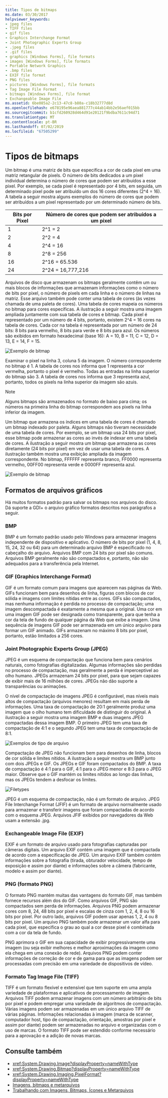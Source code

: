 ```yaml
---
title: Tipos de bitmaps
ms.date: 03/30/2017
helpviewer_keywords:
- jpeg files
- TIFF files
- gif files
- Graphics Interchange Format
- Joint Photographic Experts Group
- .jpeg files
- .gif files
- graphics [Windows Forms], file formats
- images [Windows Forms], file formats
- Portable Network Graphics
- .bmp files
- EXIF file format
- PNG files
- pictures [Windows Forms], file formats
- Tag Image File Format
- bitmaps [Windows Forms], file format
- Exchangeable Image File
ms.assetid: 6be085a2-2c13-47c8-b80a-c18b32777d8d
ms.openlocfilehash: e678195e96aea881777c44ab14bb2e56aef015bb
ms.sourcegitcommit: b1cfd260928d464d91e20121f9bdba7611c94d71
ms.translationtype: MT
ms.contentlocale: pt-BR
ms.lasthandoff: 07/02/2019
ms.locfileid: "67505299"
---
```

# <a name="types-of-bitmaps"></a>Tipos de bitmaps
Um bitmap é uma matriz de bits que especifica a cor de cada pixel em uma matriz retangular de pixels. O número de bits dedicados a um pixel individual determina o número de cores que podem ser atribuídos a esse pixel. Por exemplo, se cada pixel é representado por 4 bits, em seguida, um determinado pixel pode ser atribuído um dos 16 cores diferentes (2^4 = 16). A tabela a seguir mostra alguns exemplos do número de cores que podem ser atribuídos a um pixel representado por um determinado número de bits.  
  
|Bits por Pixel|Número de cores que podem ser atribuídos a um pixel|  
|--------------------|------------------------------------------------------|  
|1|2^1 = 2|  
|2|2^2 = 4|  
|4|2^4 = 16|  
|8|2^8 = 256|  
|16|2^16 = 65.536|  
|24|2^24 = 16,777,216|  
  
 Arquivos de disco que armazenam os bitmaps geralmente contêm um ou mais blocos de informações que armazenam informações como o número de bits por pixel, o número de pixels em cada linha e o número de linhas na matriz. Esse arquivo também pode conter uma tabela de cores (às vezes chamada de uma paleta de cores). Uma tabela de cores mapeia os números no bitmap para cores específicas. A ilustração a seguir mostra uma imagem ampliada juntamente com sua tabela de cores e bitmap. Cada pixel é representado por um número de 4 bits, portanto, existem 2^4 = 16 cores na tabela de cores. Cada cor na tabela é representada por um número de 24 bits: 8 bits para vermelho, 8 bits para verde e 8 bits para azul. Os números são exibidos em formato hexadecimal (base 16): A = 10, B = 11, C = 12, D = 13, E = 14, F = 15.  
  
 ![Exemplo de bitmap](./media/aboutgdip03-art01.gif "AboutGdip03_Art01")  
  
 Examinar o pixel na linha 3, coluna 5 da imagem. O número correspondente no bitmap é 1. A tabela de cores nos informa que 1 representa a cor vermelha, portanto o pixel é vermelho. Todas as entradas na linha superior do bitmap são 3. A tabela de cores nos informa que 3 representa azul, portanto, todos os pixels na linha superior da imagem são azuis.  
  
> [!NOTE]
>  Alguns bitmaps são armazenados no formato de baixo para cima; os números na primeira linha do bitmap correspondem aos pixels na linha inferior da imagem.  
  
 Um bitmap que armazena os índices em uma tabela de cores é chamado um bitmap indexado por paleta. Alguns bitmaps não tiveram necessidade de uma tabela de cores. Por exemplo, se um bitmap usa 24 bits por pixel, esse bitmap pode armazenar as cores ao invés de indexar em uma tabela de cores. A ilustração a seguir mostra um bitmap que armazena as cores diretamente (24 bits por pixel) em vez de usar uma tabela de cores. A ilustração também mostra uma exibição ampliada da imagem correspondente. No bitmap, FFFFFF representa branco, FF0000 representa vermelho, 00FF00 representa verde e 0000FF representa azul.  
  
 ![Exemplo de bitmap](./media/aboutgdip03-art02.gif "AboutGdip03_Art02")  
  
## <a name="graphics-file-formats"></a>Formatos de arquivos gráficos  
 Há muitos formatos padrão para salvar os bitmaps nos arquivos do disco. Dá suporte a GDI+ o arquivo gráfico formatos descritos nos parágrafos a seguir.  
  
### <a name="bmp"></a>BMP  
 BMP é um formato padrão usado pelo Windows para armazenar imagens independente de dispositivo e aplicativo. O número de bits por pixel (1, 4, 8, 15, 24, 32 ou 64) para um determinado arquivo BMP é especificado no cabeçalho do arquivo. Arquivos BMP com 24 bits por pixel são comuns. Arquivos BMP geralmente não são compactados e, portanto, não são adequados para a transferência pela Internet.  
  
### <a name="graphics-interchange-format-gif"></a>GIF (Graphics Interchange Format)  
 GIF é um formato comum para imagens que aparecem nas páginas da Web. GIFs funcionam bem para desenhos de linha, figuras com blocos de cor sólida e imagens com limites nítidas entre as cores. GIFs são compactados, mas nenhuma informação é perdida no processo de compactação; uma imagem descompactada é exatamente a mesma que a original. Uma cor em uma imagem GIF pode ser designada como transparente, para que tenha a cor da tela de fundo de qualquer página da Web que exibe a imagem. Uma sequência de imagens GIF pode ser armazenada em um único arquivo para formar um GIF animado. GIFs armazenam no máximo 8 bits por pixel, portanto, estão limitados a 256 cores.  
  
### <a name="joint-photographic-experts-group-jpeg"></a>Joint Photographic Experts Group (JPEG)  
 JPEG é um esquema de compactação que funciona bem para cenários naturais, como fotografias digitalizadas. Algumas informações são perdidas no processo de compactação, mas geralmente a perda é imperceptível ao olho humano. JPEGs armazenam 24 bits por pixel, para que sejam capazes de exibir mais de 16 milhões de cores. JPEGs não dão suporte a transparências ou animações.  
  
 O nível de compactação de imagens JPEG é configurável, mas níveis mais altos de compactação (arquivos menores) resultam em mais perda de informações. Uma taxa de compactação de 20:1 geralmente produz uma imagem que o olho humano tem dificuldade de distinguir do original. A ilustração a seguir mostra uma imagem BMP e duas imagens JPEG compactadas dessa imagem BMP. O primeiro JPEG tem uma taxa de compactação de 4:1 e o segundo JPEG tem uma taxa de compactação de 8:1.  
  
 ![Exemplos de tipo de arquivo](./media/aboutgdip03-art03.gif "AboutGdip03_Art03")  
  
 Compactação de JPEG não funcionam bem para desenhos de linha, blocos de cor sólida e limites nítidos. A ilustração a seguir mostra um BMP junto com dois JPEGs e GIF. Os JPEGs e GIF foram compactados do BMP. A taxa de compactação é 4:1 para o GIF, 4:1 para o JPEG menor e 8:3 para o JPEG maior. Observe que o GIF mantém os limites nítidos ao longo das linhas, mas os JPEGs tendem a desfocar os limites.  
  
 ![Filetypes](./media/aboutgdip03-art03a.gif "AboutGdip03_Art03A")  
  
 JPEG é um esquema de compactação, não é um formato de arquivo. JPEG File Interchange Format (JFIF) é um formato de arquivo normalmente usado para armazenar e transferir imagens que foram compactadas de acordo com o esquema JPEG. Arquivos JFIF exibidos por navegadores da Web usam a extensão .jpg.  
  
### <a name="exchangeable-image-file-exif"></a>Exchangeable Image File (EXIF)  
 EXIF é um formato de arquivo usado para fotografias capturadas por câmeras digitais. Um arquivo EXIF contém uma imagem que é compactada de acordo com a especificação de JPEG. Um arquivo EXIF também contém informações sobre a fotografia (tirada, obturador velocidade, tempo de exposição e assim por diante) e informações sobre a câmera (fabricante, modelo e assim por diante).  
  
### <a name="portable-network-graphics-png"></a>PNG (formato PNG)  
 O formato PNG mantém muitas das vantagens do formato GIF, mas também fornece recursos além dos do GIF. Como arquivos GIF, PNG são compactados sem perda de informações. Arquivos PNG podem armazenar cores com 8, 24, 48 bits por pixel e escalas de cinza com 1, 2, 4, 8 ou 16 bits por pixel. Por outro lado, arquivos GIF podem usar apenas 1, 2, 4 ou 8 bits por pixel. Um arquivo PNG também pode armazenar um valor alfa para cada pixel, que especifica o grau ao qual a cor desse pixel é combinada com a cor da tela de fundo.  
  
 PNG aprimora o GIF em sua capacidade de exibir progressivamente uma imagem (ou seja exibir melhores e melhor aproximações da imagem como ela chega em uma conexão de rede). Arquivos PNG podem conter informações de correção de cor e de gama para que as imagens podem ser processadas com precisão em uma variedade de dispositivos de vídeo.  
  
### <a name="tag-image-file-format-tiff"></a>Formato Tag Image File (TIFF)  
 TIFF é um formato flexível e extensível que tem suporte em uma ampla variedade de plataformas e aplicativos de processamento de imagem. Arquivos TIFF podem armazenar imagens com um número arbitrário de bits por pixel e podem empregar uma variedade de algoritmos de compactação. Várias imagens podem ser armazenadas em um único arquivo TIFF de várias páginas. Informações relacionadas à imagem (marca de scanner, computador host, tipo de compactação, orientação, amostras por pixel e assim por diante) podem ser armazenadas no arquivo e organizadas com o uso de marcas. O formato TIFF pode ser estendido conforme necessário para a aprovação e a adição de novas marcas.  
  
## <a name="see-also"></a>Consulte também

- <xref:System.Drawing.Image?displayProperty=nameWithType>
- <xref:System.Drawing.Bitmap?displayProperty=nameWithType>
- <xref:System.Drawing.Imaging.PixelFormat?displayProperty=nameWithType>
- [Imagens, bitmaps e metarquivos](images-bitmaps-and-metafiles.md)
- [Trabalhando com Imagens, Bitmaps, Ícones e Metarquivos](working-with-images-bitmaps-icons-and-metafiles.md)
